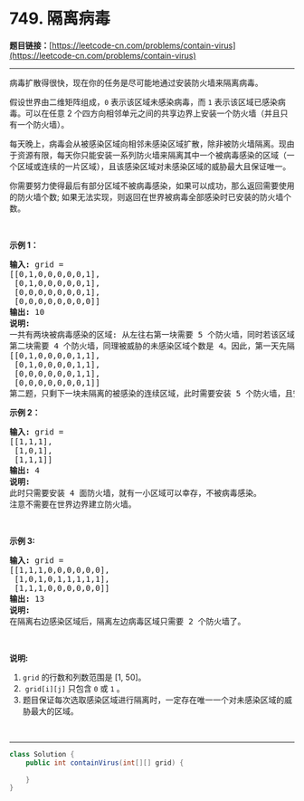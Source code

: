 # 749. 隔离病毒

**题目链接：**[https://leetcode-cn.com/problems/contain-virus](https://leetcode-cn.com/problems/contain-virus)

---

<div class="content__1Y2H">
 <div class="notranslate">
  <p>病毒扩散得很快，现在你的任务是尽可能地通过安装防火墙来隔离病毒。</p> 
  <p>假设世界由二维矩阵组成，<code>0</code> 表示该区域未感染病毒，而 <code>1</code> 表示该区域已感染病毒。可以在任意 2 个四方向相邻单元之间的共享边界上安装一个防火墙（并且只有一个防火墙）。</p> 
  <p>每天晚上，病毒会从被感染区域向相邻未感染区域扩散，除非被防火墙隔离。现由于资源有限，每天你只能安装一系列防火墙来隔离其中一个被病毒感染的区域（一个区域或连续的一片区域），且该感染区域对未感染区域的威胁最大且保证唯一。</p> 
  <p>你需要努力使得最后有部分区域不被病毒感染，如果可以成功，那么返回需要使用的防火墙个数; 如果无法实现，则返回在世界被病毒全部感染时已安装的防火墙个数。</p> 
  <p>&nbsp;</p> 
  <p><strong>示例 1：</strong></p> 
  <pre class="language-text"><strong>输入:</strong> grid = 
[[0,1,0,0,0,0,0,1],
 [0,1,0,0,0,0,0,1],
 [0,0,0,0,0,0,0,1],
 [0,0,0,0,0,0,0,0]]
<strong>输出:</strong> 10
<strong>说明:</strong>
一共有两块被病毒感染的区域: 从左往右第一块需要 5 个防火墙，同时若该区域不隔离，晚上将感染 5 个未感染区域（即被威胁的未感染区域个数为 5）;
第二块需要 4 个防火墙，同理被威胁的未感染区域个数是 4。因此，第一天先隔离左边的感染区域，经过一晚后，病毒传播后世界如下:
[[0,1,0,0,0,0,1,1],
 [0,1,0,0,0,0,1,1],
 [0,0,0,0,0,0,1,1],
 [0,0,0,0,0,0,0,1]]
第二题，只剩下一块未隔离的被感染的连续区域，此时需要安装 5 个防火墙，且安装完毕后病毒隔离任务完成。
</pre> 
  <p><strong>示例 2：</strong></p> 
  <pre class="language-text"><strong>输入:</strong> grid = 
[[1,1,1],
 [1,0,1],
 [1,1,1]]
<strong>输出:</strong> 4
<strong>说明:</strong> 
此时只需要安装 4 面防火墙，就有一小区域可以幸存，不被病毒感染。
注意不需要在世界边界建立防火墙。</pre> 
  <p>&nbsp;</p> 
  <p><strong>示例&nbsp;3:</strong></p> 
  <pre class="language-text"><strong>输入:</strong> grid = 
[[1,1,1,0,0,0,0,0,0],
 [1,0,1,0,1,1,1,1,1],
 [1,1,1,0,0,0,0,0,0]]
<strong>输出:</strong> 13
<strong>说明:</strong> 
在隔离右边感染区域后，隔离左边病毒区域只需要 2 个防火墙了。
</pre> 
  <p>&nbsp;</p> 
  <p><strong>说明:</strong></p> 
  <ol> 
   <li><code>grid</code> 的行数和列数范围是 [1, 50]。</li> 
   <li>&nbsp;<code>grid[i][j]</code>&nbsp;只包含&nbsp;<code>0</code>&nbsp;或&nbsp;<code>1</code>&nbsp;。</li> 
   <li>题目保证每次选取感染区域进行隔离时，一定存在唯一一个对未感染区域的威胁最大的区域。</li> 
  </ol> 
  <p>&nbsp;</p> 
 </div>
</div>

---

```java
class Solution {
    public int containVirus(int[][] grid) {
        
    }
}
```